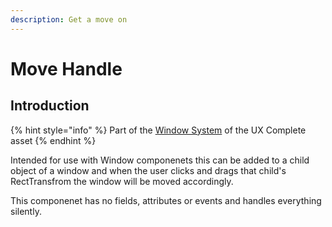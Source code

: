 ```yaml
---
description: Get a move on
---
```


# Move Handle

## Introduction

{% hint style="info" %}
Part of the [Window System](../learning/core-concepts/window-tools.md) of the UX Complete asset
{% endhint %}

Intended for use with Window componenets this can be added to a child object of a window and when the user clicks and drags that child's RectTransfrom the window will be moved accordingly.

This componenet has no fields, attributes or events and handles everything silently.

